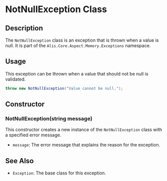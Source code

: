 
# NotNullException Class

## Description

The `NotNullException` class is an exception that is thrown when a value is null. It is part of the `Alis.Core.Aspect.Memory.Exceptions` namespace.

## Usage

This exception can be thrown when a value that should not be null is validated.

```csharp
throw new NotNullException("Value cannot be null.");
```

## Constructor

### NotNullException(string message)

This constructor creates a new instance of the `NotNullException` class with a specified error message.

- `message`: The error message that explains the reason for the exception.

## See Also

- `Exception`: The base class for this exception.
